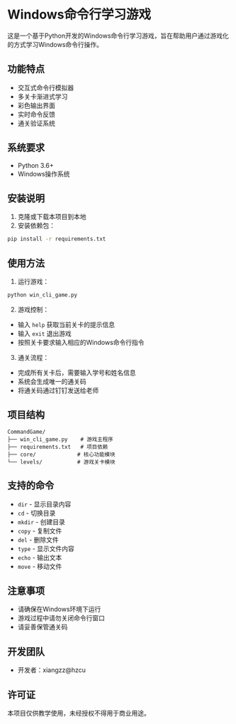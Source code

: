 # Windows命令行学习游戏

这是一个基于Python开发的Windows命令行学习游戏，旨在帮助用户通过游戏化的方式学习Windows命令行操作。

## 功能特点

- 交互式命令行模拟器
- 多关卡渐进式学习
- 彩色输出界面
- 实时命令反馈
- 通关验证系统

## 系统要求

- Python 3.6+
- Windows操作系统

## 安装说明

1. 克隆或下载本项目到本地
2. 安装依赖包：
```bash
pip install -r requirements.txt
```

## 使用方法

1. 运行游戏：
```bash
python win_cli_game.py
```

2. 游戏控制：
- 输入 `help` 获取当前关卡的提示信息
- 输入 `exit` 退出游戏
- 按照关卡要求输入相应的Windows命令行指令

3. 通关流程：
- 完成所有关卡后，需要输入学号和姓名信息
- 系统会生成唯一的通关码
- 将通关码通过钉钉发送给老师

## 项目结构

```
CommandGame/
├── win_cli_game.py    # 游戏主程序
├── requirements.txt   # 项目依赖
├── core/             # 核心功能模块
└── levels/           # 游戏关卡模块
```

## 支持的命令

- `dir` - 显示目录内容
- `cd` - 切换目录
- `mkdir` - 创建目录
- `copy` - 复制文件
- `del` - 删除文件
- `type` - 显示文件内容
- `echo` - 输出文本
- `move` - 移动文件

## 注意事项

- 请确保在Windows环境下运行
- 游戏过程中请勿关闭命令行窗口
- 请妥善保管通关码

## 开发团队

- 开发者：xiangzz@hzcu

## 许可证

本项目仅供教学使用，未经授权不得用于商业用途。 